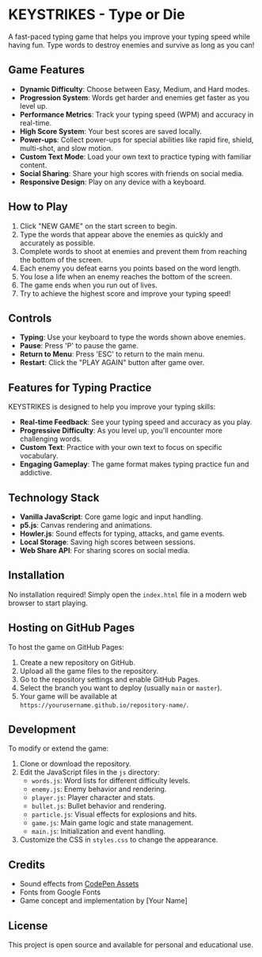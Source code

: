 # KEYSTRIKES - Type or Die

A fast-paced typing game that helps you improve your typing speed while having fun. Type words to destroy enemies and survive as long as you can!

## Game Features

- **Dynamic Difficulty**: Choose between Easy, Medium, and Hard modes.
- **Progression System**: Words get harder and enemies get faster as you level up.
- **Performance Metrics**: Track your typing speed (WPM) and accuracy in real-time.
- **High Score System**: Your best scores are saved locally.
- **Power-ups**: Collect power-ups for special abilities like rapid fire, shield, multi-shot, and slow motion.
- **Custom Text Mode**: Load your own text to practice typing with familiar content.
- **Social Sharing**: Share your high scores with friends on social media.
- **Responsive Design**: Play on any device with a keyboard.

## How to Play

1. Click "NEW GAME" on the start screen to begin.
2. Type the words that appear above the enemies as quickly and accurately as possible.
3. Complete words to shoot at enemies and prevent them from reaching the bottom of the screen.
4. Each enemy you defeat earns you points based on the word length.
5. You lose a life when an enemy reaches the bottom of the screen.
6. The game ends when you run out of lives.
7. Try to achieve the highest score and improve your typing speed!

## Controls

- **Typing**: Use your keyboard to type the words shown above enemies.
- **Pause**: Press 'P' to pause the game.
- **Return to Menu**: Press 'ESC' to return to the main menu.
- **Restart**: Click the "PLAY AGAIN" button after game over.

## Features for Typing Practice

KEYSTRIKES is designed to help you improve your typing skills:

- **Real-time Feedback**: See your typing speed and accuracy as you play.
- **Progressive Difficulty**: As you level up, you'll encounter more challenging words.
- **Custom Text**: Practice with your own text to focus on specific vocabulary.
- **Engaging Gameplay**: The game format makes typing practice fun and addictive.

## Technology Stack

- **Vanilla JavaScript**: Core game logic and input handling.
- **p5.js**: Canvas rendering and animations.
- **Howler.js**: Sound effects for typing, attacks, and game events.
- **Local Storage**: Saving high scores between sessions.
- **Web Share API**: For sharing scores on social media.

## Installation

No installation required! Simply open the `index.html` file in a modern web browser to start playing.

## Hosting on GitHub Pages

To host the game on GitHub Pages:

1. Create a new repository on GitHub.
2. Upload all the game files to the repository.
3. Go to the repository settings and enable GitHub Pages.
4. Select the branch you want to deploy (usually `main` or `master`).
5. Your game will be available at `https://yourusername.github.io/repository-name/`.

## Development

To modify or extend the game:

1. Clone or download the repository.
2. Edit the JavaScript files in the `js` directory:
   - `words.js`: Word lists for different difficulty levels.
   - `enemy.js`: Enemy behavior and rendering.
   - `player.js`: Player character and stats.
   - `bullet.js`: Bullet behavior and rendering.
   - `particle.js`: Visual effects for explosions and hits.
   - `game.js`: Main game logic and state management.
   - `main.js`: Initialization and event handling.
3. Customize the CSS in `styles.css` to change the appearance.

## Credits

- Sound effects from [CodePen Assets](https://codepen.io/assets/)
- Fonts from Google Fonts
- Game concept and implementation by [Your Name]

## License

This project is open source and available for personal and educational use. 